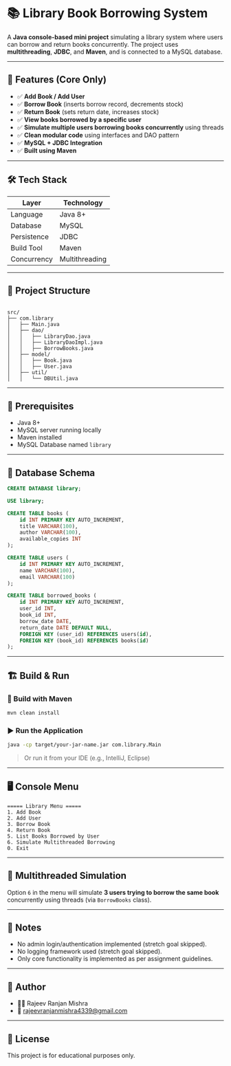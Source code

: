 # 📚 Library Book Borrowing System

A **Java console-based mini project** simulating a library system where users can borrow and return books concurrently. The project uses **multithreading**, **JDBC**, and **Maven**, and is connected to a MySQL database.

---

## 🚀 Features (Core Only)

- ✅ **Add Book / Add User**
- ✅ **Borrow Book** (inserts borrow record, decrements stock)
- ✅ **Return Book** (sets return date, increases stock)
- ✅ **View books borrowed by a specific user**
- ✅ **Simulate multiple users borrowing books concurrently** using threads
- ✅ **Clean modular code** using interfaces and DAO pattern
- ✅ **MySQL + JDBC Integration**
- ✅ **Built using Maven**

---

## 🛠️ Tech Stack

| Layer         | Technology       |
|---------------|------------------|
| Language      | Java 8+          |
| Database      | MySQL            |
| Persistence   | JDBC             |
| Build Tool    | Maven            |
| Concurrency   | Multithreading   |

---

## 📁 Project Structure

```

src/
├── com.library
│   ├── Main.java
│   ├── dao/
│   │   ├── LibraryDao.java
│   │   ├── LibraryDaoImpl.java
│   │   ├── BorrowBooks.java
│   ├── model/
│   │   ├── Book.java
│   │   ├── User.java
│   ├── util/
│   │   └── DBUtil.java

````

---

## 🧰 Prerequisites

- Java 8+
- MySQL server running locally
- Maven installed
- MySQL Database named `library`

---

## 🧪 Database Schema

```sql
CREATE DATABASE library;

USE library;

CREATE TABLE books (
    id INT PRIMARY KEY AUTO_INCREMENT,
    title VARCHAR(100),
    author VARCHAR(100),
    available_copies INT
);

CREATE TABLE users (
    id INT PRIMARY KEY AUTO_INCREMENT,
    name VARCHAR(100),
    email VARCHAR(100)
);

CREATE TABLE borrowed_books (
    id INT PRIMARY KEY AUTO_INCREMENT,
    user_id INT,
    book_id INT,
    borrow_date DATE,
    return_date DATE DEFAULT NULL,
    FOREIGN KEY (user_id) REFERENCES users(id),
    FOREIGN KEY (book_id) REFERENCES books(id)
);
````

---

## 🏗️ Build & Run

### 🔨 Build with Maven

```bash
mvn clean install
```

### ▶️ Run the Application

```bash
java -cp target/your-jar-name.jar com.library.Main
```

> Or run it from your IDE (e.g., IntelliJ, Eclipse)

---

## 🖥️ Console Menu

```
===== Library Menu =====
1. Add Book
2. Add User
3. Borrow Book
4. Return Book
5. List Books Borrowed by User
6. Simulate Multithreaded Borrowing
0. Exit
```

---

## 🧵 Multithreaded Simulation

Option `6` in the menu will simulate **3 users trying to borrow the same book** concurrently using threads (via `BorrowBooks` class).

---

## 📌 Notes

* No admin login/authentication implemented (stretch goal skipped).
* No logging framework used (stretch goal skipped).
* Only core functionality is implemented as per assignment guidelines.

---

## 📇 Author

* 👨‍💻 Rajeev Ranjan Mishra
* 📧 rajeevranjanmishra4339@gmail.com

---

## 📜 License

This project is for educational purposes only.
